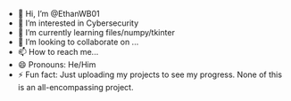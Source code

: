 - 👋 Hi, I’m @EthanWB01
- 👀 I’m interested in Cybersecurity
- 🌱 I’m currently learning files/numpy/tkinter
- 💞️ I’m looking to collaborate on ...
- 📫 How to reach me...
- 😄 Pronouns: He/Him
- ⚡ Fun fact: Just uploading my projects to see my progress. None of this is an all-encompassing project.

<!---
EthanWB01/EthanWB01 is a ✨ special ✨ repository because its `README.md` (this file) appears on your GitHub profile.
You can click the Preview link to take a look at your changes.
--->
